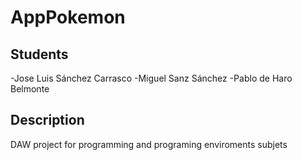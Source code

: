 # AppPokemon

## Students
-Jose Luis Sánchez Carrasco
-Miguel Sanz Sánchez
-Pablo de Haro Belmonte

## Description
DAW project for programming and programing enviroments subjets

